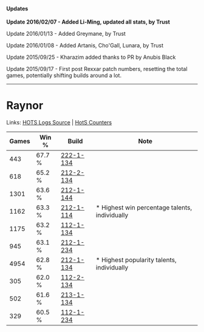 #### Updates
**Update 2016/02/07 - Added Li-Ming, updated all stats, by Trust**

Update 2016/01/13 - Added Greymane, by Trust

Update 2016/01/08 - Added Artanis, Cho'Gall, Lunara, by Trust

Update 2015/09/25 - Kharazim added thanks to PR by Anubis Black

Update 2015/09/17 - First post Rexxar patch numbers, resetting the total games, potentially shifting builds around a lot.

***

# Raynor

Links: [HOTS Logs Source](https://www.hotslogs.com/Sitewide/HeroDetails?Hero=Raynor) | [HotS Counters](http://hotscounters.com/#/hero/Raynor)

Games  | Win %  | Build     | Note
-----  | -----  | -----     | ----
443    | 67.7 % | [222-1-134](http://www.heroesfire.com/hots/talent-calculator/raynor#kdhE) | 
618    | 65.2 % | [212-2-134](http://www.heroesfire.com/hots/talent-calculator/raynor#kFWM) | 
1301   | 63.6 % | [212-1-144](http://www.heroesfire.com/hots/talent-calculator/raynor#kFGu) | 
1162   | 63.3 % | [212-1-114](http://www.heroesfire.com/hots/talent-calculator/raynor#kFGQ) | * Highest win percentage talents, individually
1175   | 63.2 % | [112-1-134](http://www.heroesfire.com/hots/talent-calculator/raynor#gR7k) | 
945    | 63.1 % | [212-1-234](http://www.heroesfire.com/hots/talent-calculator/raynor#kFII) | 
4954   | 62.8 % | [212-1-134](http://www.heroesfire.com/hots/talent-calculator/raynor#kFGk) | * Highest popularity talents, individually
305    | 62.0 % | [112-2-134](http://www.heroesfire.com/hots/talent-calculator/raynor#gRNM) | 
502    | 61.6 % | [213-1-134](http://www.heroesfire.com/hots/talent-calculator/raynor#kHi-) | 
329    | 60.5 % | [112-1-234](http://www.heroesfire.com/hots/talent-calculator/raynor#gR9I) | 
